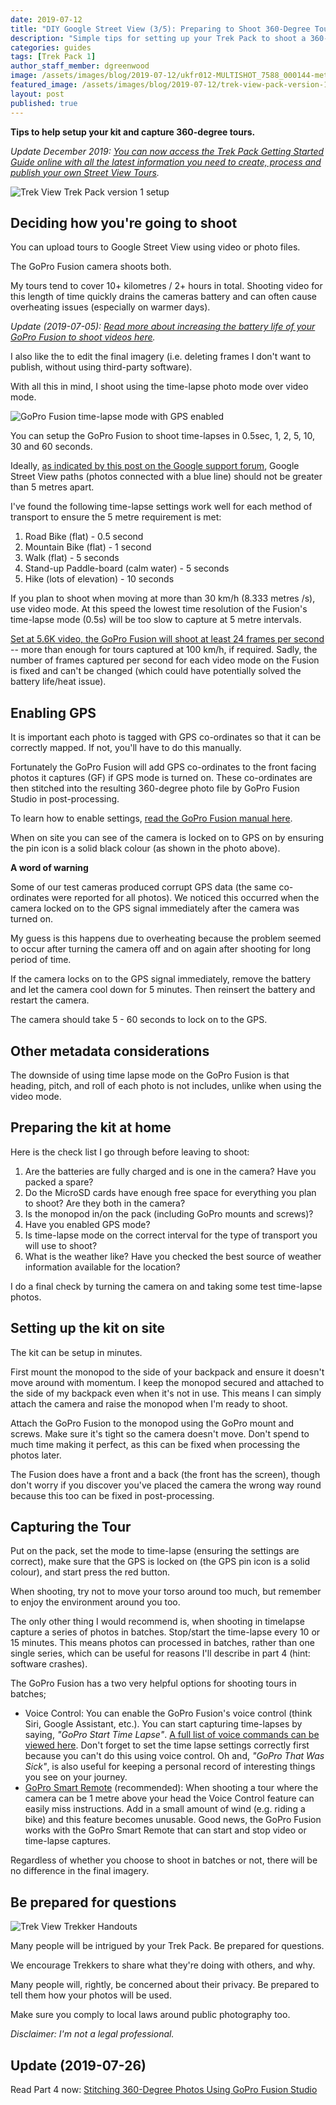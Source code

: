 ```yaml
---
date: 2019-07-12
title: "DIY Google Street View (3/5): Preparing to Shoot 360-Degree Tours"
description: "Simple tips for setting up your Trek Pack to shoot a 360-degree photo tour for Google Street View."
categories: guides
tags: [Trek Pack 1]
author_staff_member: dgreenwood
image: /assets/images/blog/2019-07-12/ukfr012-MULTISHOT_7588_000144-meta.jpg
featured_image: /assets/images/blog/2019-07-12/trek-view-pack-version-1-setup-sm.jpg
layout: post
published: true
---
```


**Tips to help setup your kit and capture 360-degree tours.**

_Update December 2019: [You can now access the Trek Pack Getting Started Guide online with all the latest information you need to create, process and publish your own Street View Tours](/tools/trek-pack)._

<img class="img-fluid" src="/assets/images/blog/2019-07-12/trek-view-pack-version-1-setup-sm.jpg" alt="Trek View Trek Pack version 1 setup" title="Trek View Trek Pack version 1 setup" />

## Deciding how you're going to shoot

You can upload tours to Google Street View using video or photo files.

The GoPro Fusion camera shoots both.

My tours tend to cover 10+ kilometres / 2+ hours in total. Shooting video for this length of time quickly drains the cameras battery and can often cause overheating issues (especially on warmer days).

_Update (2019-07-05): [Read more about increasing the battery life of your GoPro Fusion to shoot videos here](/blog/2019/diy-google-street-view-part-6-increasing-gopro-fusion-battery-life)._

I also like the to edit the final imagery (i.e. deleting frames I don't want to publish, without using third-party software).

With all this in mind, I shoot using the time-lapse photo mode over video mode.

<img class="img-fluid" src="/assets/images/blog/2019-07-12/gopro-fusion-timelapse-gps-enabled-sm.jpg" alt="GoPro Fusion time-lapse mode with GPS enabled" title="GoPro Fusion time-lapse mode with GPS enabled" />

You can setup the GoPro Fusion to shoot time-lapses in 0.5sec, 1, 2, 5, 10, 30 and 60 seconds.

Ideally, [as indicated by this post on the Google support forum](https://support.google.com/maps/forum/AAAAQuUrST8X8OxIdF011I/?hl=en&gpf=d/topic/maps/X8OxIdF011I), Google Street View paths (photos connected with a blue line) should not be greater than 5 metres apart.

I've found the following time-lapse settings work well for each method of transport to ensure the 5 metre requirement is met:

1. Road Bike (flat) - 0.5 second
2. Mountain Bike (flat) - 1 second
3. Walk (flat) - 5 seconds
4. Stand-up Paddle-board (calm water) - 5 seconds
5. Hike (lots of elevation) - 10 seconds

If you plan to shoot when moving at more than 30 km/h (8.333 metres /s), use video mode. At this speed the lowest time resolution of the Fusion's time-lapse mode (0.5s) will be too slow to capture at 5 metre intervals.

[Set at 5.6K video, the GoPro Fusion will shoot at least 24 frames per second](https://gopro.com/help/articles/block/available-video-resolutions-for-fusion) -- more than enough for tours captured at 100 km/h, if required. Sadly, the number of frames captured per second for each video mode on the Fusion is fixed and can't be changed (which could have potentially solved the battery life/heat issue).

## Enabling GPS

It is important each photo is tagged with GPS co-ordinates so that it can be correctly mapped. If not, you'll have to do this manually.

Fortunately the GoPro Fusion will add GPS co-ordinates to the front facing photos it captures (GF) if GPS mode is turned on. These co-ordinates are then stitched into the resulting 360-degree photo file by GoPro Fusion Studio in post-processing.

To learn how to enable settings, [read the GoPro Fusion manual here](/assets/content/2019-07-12/Fusion_UM_ENG_REVC.pdf).

When on site you can see of the camera is locked on to GPS on by ensuring the pin icon is a solid black colour (as shown in the photo above).

**A word of warning**

Some of our test cameras produced corrupt GPS data (the same co-ordinates were reported for all photos). We noticed this occurred when the camera locked on to the GPS signal immediately after the camera was turned on.

My guess is this happens due to overheating because the problem seemed to occur after turning the camera off and on again after shooting for long period of time. 

If the camera locks on to the GPS signal immediately, remove the battery and let the camera cool down for 5 minutes. Then reinsert the battery and restart the camera.

The camera should take 5 - 60 seconds to lock on to the GPS.

## Other metadata considerations

The downside of using time lapse mode on the GoPro Fusion is that heading, pitch, and roll of each photo is not includes, unlike when using the video mode.

## Preparing the kit at home

Here is the check list I go through before leaving to shoot:

1. Are the batteries are fully charged and is one in the camera? Have you packed a spare?
2. Do the MicroSD cards have enough free space for everything you plan to shoot? Are they both in the camera?
3. Is the monopod in/on the pack (including GoPro mounts and screws)?
4. Have you enabled GPS mode?
5. Is time-lapse mode on the correct interval for the type of transport you will use to shoot?
6. What is the weather like? Have you checked the best source of weather information available for the location?

I do a final check by turning the camera on and taking some test time-lapse photos.

## Setting up the kit on site

The kit can be setup in minutes.

First mount the monopod to the side of your backpack and ensure it doesn't move around with momentum. I keep the monopod secured and attached to the side of my backpack even when it's not in use. This means I can simply attach the camera and raise the monopod when I'm ready to shoot.

Attach the GoPro Fusion to the monopod using the GoPro mount and screws. Make sure it's tight so the camera doesn't move. Don't spend to much time making it perfect, as this can be fixed when processing the photos later.

The Fusion does have a front and a back (the front has the screen), though don't worry if you discover you've placed the camera the wrong way round because this too can be fixed in post-processing.

## Capturing the Tour

Put on the pack, set the mode to time-lapse (ensuring the settings are correct), make sure that the GPS is locked on (the GPS pin icon is a solid colour), and start press the red button.

When shooting, try not to move your torso around too much, but remember to enjoy the environment around you too.

The only other thing I would recommend is, when shooting in timelapse capture a series of photos in batches. Stop/start the time-lapse every 10 or 15 minutes. This means photos can processed in batches, rather than one single series, which can be useful for reasons I'll describe in part 4 (hint: software crashes).

The GoPro Fusion has a two very helpful options for shooting tours in batches;

* Voice Control: You can enable the GoPro Fusion's voice control (think Siri, Google Assistant, etc.). You can start capturing time-lapses by saying, _"GoPro Start Time Lapse"_. [A full list of voice commands can be viewed here](https://gopro.com/help/articles/Question_Answer/What-Are-the-Voice-Control-Commands). Don't forget to set the time lapse settings correctly first because you can't do this using voice control. Oh and, _"GoPro That Was Sick"_, is also useful for keeping a personal record of interesting things you see on your journey.
* [GoPro Smart Remote](https://gopro.com/en/gb/shop/accessories/smart-remote/ARMTE-002-EU.html) (recommended): When shooting a tour where the camera can be 1 metre above your head the Voice Control feature can easily miss instructions. Add in a small amount of wind (e.g. riding a bike) and this feature becomes unusable. Good news, the GoPro Fusion works with the GoPro Smart Remote that can start and stop video or time-lapse captures.

Regardless of whether you choose to shoot in batches or not, there will be no difference in the final imagery.

## Be prepared for questions

<img class="img-fluid" src="/assets/images/blog/2019-07-12/trek-view-trekker-information-handouts.jpg" alt="Trek View Trekker Handouts" title="Trek View Trekker Handouts" />

Many people will be intrigued by your Trek Pack. Be prepared for questions.

We encourage Trekkers to share what they're doing with others, and why.

Many people will, rightly, be concerned about their privacy. Be prepared to tell them how your photos will be used.

Make sure you comply to local laws around public photography too.

_Disclaimer: I'm not a legal professional._

## Update (2019-07-26)

Read Part 4 now: [Stitching 360-Degree Photos Using GoPro Fusion Studio](/blog/2019/diy-google-street-view-part-4-processing-photos/)